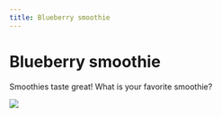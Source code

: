```yaml
---
title: Blueberry smoothie
---
```


# Blueberry smoothie

Smoothies taste great! What is your favorite smoothie?

![](https://raw.githubusercontent.com/aheze/SupportDocs/DataSource/Images/berrySmoothie.jpg)
